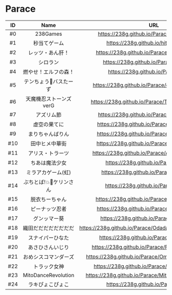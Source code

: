 # Parace

|ID|Name|URL|Release|
|:---:|:---:|:---:|:---:|
|#0|238Games|https://238g.github.io/Parace/238Games.html|2018/4/8|
|#1|秒当てゲーム|https://238g.github.io/hitten/index.html|2018/2/12|
|#2|レッツ・あん肝！|https://238g.github.io/Parace/ankimo_drrrr.html|2018/2/18|
|#3|シロラン|https://238g.github.io/Parace/sirorun.html|2018/3/2|
|#4|燃やせ！エルフの森！|https://238g.github.io/Parace/eff.html|2018/3/6|
|#5|テンちょう🚫バスたーず|https://238g.github.io/Parace/cafenozombiko.html|2018/3/10|
|#6|天魔機忍ストーンズverG|https://238g.github.io/Parace/TenMaKiNinVerG.html|2018/3/17|
|#7|アズリム節|https://238g.github.io/Parace/AzlimBushi.html|2018/3/24|
|#8|虚空の果てに|https://238g.github.io/Parace/rei_Toya_rei.html|2018/3/28|
|#9|まりちゃんばりん|https://238g.github.io/Parace/kashikomari.html|2018/4/1|
|#10|田中ヒメ中華街|https://238g.github.io/Parace/HimeTanaka.html|2018/4/13|
|#11|アリス・トラーツ|https://238g.github.io/Parace/AliceMononobe.html|2018/4/21|
|#12|ちあは魔法少女|https://238g.github.io/Parace/tiatia.html|2018/4/29|
|#13|ミラアカゲーム(虹)|https://238g.github.io/Parace/MiraAka.html|2018/5/12|
|#14|ぶちとば!💥🚀ケリンさん|https://238g.github.io/Parace/Kerin.html|2018/5/16|
|#15|脱衣ちーちゃん|https://238g.github.io/Parace/ChihiroGame.html|2018/5/20|
|#16|ピーナッツ忍者|https://238g.github.io/Parace/PeanutNinja.html|2018/5/26|
|#17|グンッマー葵|https://238g.github.io/Parace/AoiGame.html|2018/6/4|
|#18|織田だだだだだだだだ|https://238g.github.io/Parace/Odadadadadadadadadada.html|2018/6/10|
|#19|スナイパーひなた|https://238g.github.io/Parace/Nekomiya.html|2018/6/17|
|#20|あさひさんいじり|https://238g.github.io/Parace/FOckingGlasses.html|2018/6/28|
|#21|おめシスコマンダーズ|https://238g.github.io/Parace/OmesisCommanders.html|2018/7/04|
|#22|トラック女神|https://238g.github.io/Parace/TruckGoddess.html|2018/7/15|
|#23|MitoDanceRevolution|https://238g.github.io/Parace/MitoDanceRevolution.html|2018/7/22|
|#24|ラキぴょこぴょこ|https://238g.github.io/Parace/Laki.html|2018/7/30|
